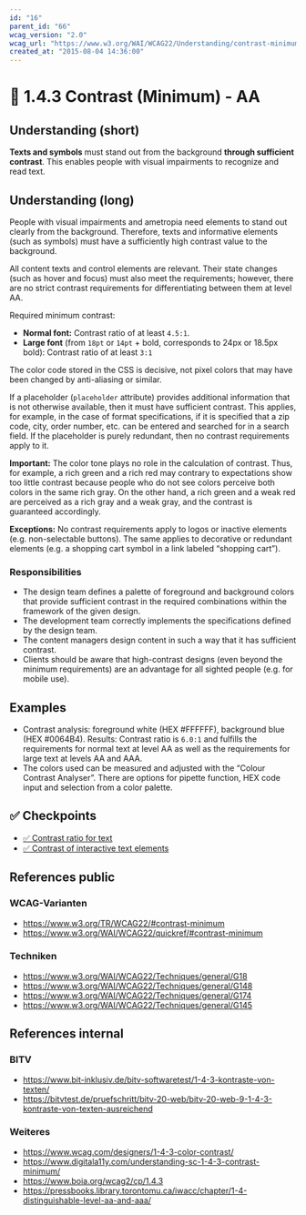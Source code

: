 ```yaml
---
id: "16"
parent_id: "66"
wcag_version: "2.0"
wcag_url: "https://www.w3.org/WAI/WCAG22/Understanding/contrast-minimum.html"
created_at: "2015-08-04 14:36:00"
---
```


# 📜 1.4.3 Contrast (Minimum) - AA

## Understanding (short)

**Texts and symbols** must stand out from the background **through sufficient contrast**. This enables people with visual impairments to recognize and read text.

## Understanding (long)

People with visual impairments and ametropia need elements to stand out clearly from the background. Therefore, texts and informative elements (such as symbols) must have a sufficiently high contrast value to the background.

All content texts and control elements are relevant. Their state changes (such as hover and focus) must also meet the requirements; however, there are no strict contrast requirements for differentiating between them at level AA.

Required minimum contrast:

- **Normal font:** Contrast ratio of at least `4.5:1`.
- **Large font** (from `18pt` or `14pt` + bold, corresponds to 24px or 18.5px bold): Contrast ratio of at least `3:1`

The color code stored in the CSS is decisive, not pixel colors that may have been changed by anti-aliasing or similar.

If a placeholder (`placeholder` attribute) provides additional information that is not otherwise available, then it must have sufficient contrast. This applies, for example, in the case of format specifications, if it is specified that a zip code, city, order number, etc. can be entered and searched for in a search field. If the placeholder is purely redundant, then no contrast requirements apply to it.


**Important:** The color tone plays no role in the calculation of contrast. Thus, for example, a rich green and a rich red may contrary to expectations show too little contrast because people who do not see colors perceive both colors in the same rich gray. On the other hand, a rich green and a weak red are perceived as a rich gray and a weak gray, and the contrast is guaranteed accordingly.

**Exceptions:** No contrast requirements apply to logos or inactive elements (e.g. non-selectable buttons). The same applies to decorative or redundant elements (e.g. a shopping cart symbol in a link labeled “shopping cart”).

### Responsibilities

- The design team defines a palette of foreground and background colors that provide sufficient contrast in the required combinations within the framework of the given design.
- The development team correctly implements the specifications defined by the design team.
- The content managers design content in such a way that it has sufficient contrast.
- Clients should be aware that high-contrast designs (even beyond the minimum requirements) are an advantage for all sighted people (e.g. for mobile use).

## Examples

- Contrast analysis: foreground white (HEX #FFFFFF), background blue (HEX #0064B4). Results: Contrast ratio is `6.0:1` and fulfills the requirements for normal text at level AA as well as the requirements for large text at levels AA and AAA.
- The colors used can be measured and adjusted with the “Colour Contrast Analyser”. There are options for pipette function, HEX code input and selection from a color palette.

## ✅ Checkpoints

- [✅ Contrast ratio for text](contrast-ratio-for-text)
- [✅ Contrast of interactive text elements](contrast-of-interactive-text-elements)

## References public

### WCAG-Varianten
- <https://www.w3.org/TR/WCAG22/#contrast-minimum>
- <https://www.w3.org/WAI/WCAG22/quickref/#contrast-minimum>

### Techniken
- <https://www.w3.org/WAI/WCAG22/Techniques/general/G18>
- <https://www.w3.org/WAI/WCAG22/Techniques/general/G148>
- <https://www.w3.org/WAI/WCAG22/Techniques/general/G174>
- <https://www.w3.org/WAI/WCAG22/Techniques/general/G145>

## References internal

### BITV
- <https://www.bit-inklusiv.de/bitv-softwaretest/1-4-3-kontraste-von-texten/>
- <https://bitvtest.de/pruefschritt/bitv-20-web/bitv-20-web-9-1-4-3-kontraste-von-texten-ausreichend>

### Weiteres
- <https://www.wcag.com/designers/1-4-3-color-contrast/>
- <https://www.digitala11y.com/understanding-sc-1-4-3-contrast-minimum/>
- <https://www.boia.org/wcag2/cp/1.4.3>
- <https://pressbooks.library.torontomu.ca/iwacc/chapter/1-4-distinguishable-level-aa-and-aaa/>